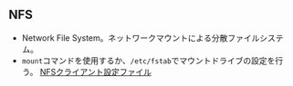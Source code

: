NFS
----

* Network File System。ネットワークマウントによる分散ファイルシステム。
* `mount`コマンドを使用するか、`/etc/fstab`でマウントドライブの設定を行う。
  [NFSクライアント設定ファイル](http://web.mit.edu/rhel-doc/4/RH-DOCS/rhel-rg-ja-4/s1-nfs-client-config.html)
